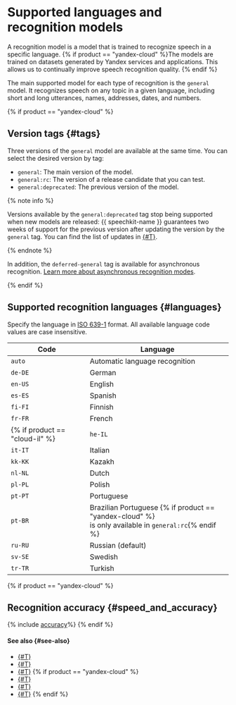 # Supported languages and recognition models

A recognition model is a model that is trained to recognize speech in a specific language. {% if product == "yandex-cloud" %}The models are trained on datasets generated by Yandex services and applications. This allows us to continually improve speech recognition quality. {% endif %}

The main supported model for each type of recognition is the `general` model. It recognizes speech on any topic in a given language, including short and long utterances, names, addresses, dates, and numbers.

{% if product == "yandex-cloud" %}

## Version tags {#tags}

Three versions of the `general` model are available at the same time. You can select the desired version by tag:

* `general`: The main version of the model.
* `general:rc`: The version of a release candidate that you can test.
* `general:deprecated`: The previous version of the model.

{% note info %}

Versions available by the `general:deprecated` tag stop being supported when new models are released: {{ speechkit-name }} guarantees two weeks of support for the previous version after updating the version by the `general` tag. You can find the list of updates in [{#T}](../release-notes-stt.md).

{% endnote %}

In addition, the `deferred-general` tag is available for asynchronous recognition. [Learn more about asynchronous recognition modes](transcribation.md#modes).

{% endif %}

## Supported recognition languages {#languages}

Specify the language in [ISO 639-1](https://www.iso.org/iso-639-language-codes.html) format. All available language code values are case insensitive.

| Code | Language |
|-------------------------------------------------------------|---|
| `auto` | Automatic language recognition |
| `de-DE` | German |
| `en-US` | English |
| `es-ES` | Spanish |
| `fi-FI` | Finnish |
| `fr-FR` | French |
{% if product == "cloud-il" %}| `he-IL` | Hebrew |{% endif %}
| `it-IT` | Italian |
| `kk-KK` | Kazakh |
| `nl-NL` | Dutch |
| `pl-PL` | Polish |
| `pt-PT` | Portuguese |
| `pt-BR` | Brazilian Portuguese {% if product == "yandex-cloud" %}<br> is only available in `general:rc`{% endif %} |
| `ru-RU` | Russian (default) |
| `sv-SE` | Swedish |
| `tr-TR` | Turkish |


{% if product == "yandex-cloud" %}
## Recognition accuracy {#speed_and_accuracy}

{% include [accuracy](../../_includes/speechkit/accuracy.md)%}
{% endif %}

#### See also {#see-also}

* [{#T}](../formats.md)
* [{#T}](models.md)
* [{#T}](streaming.md)
{% if product == "yandex-cloud" %}
* [{#T}](request.md)
* [{#T}](transcribation.md)
* [{#T}](additional-training.md)
{% endif %}